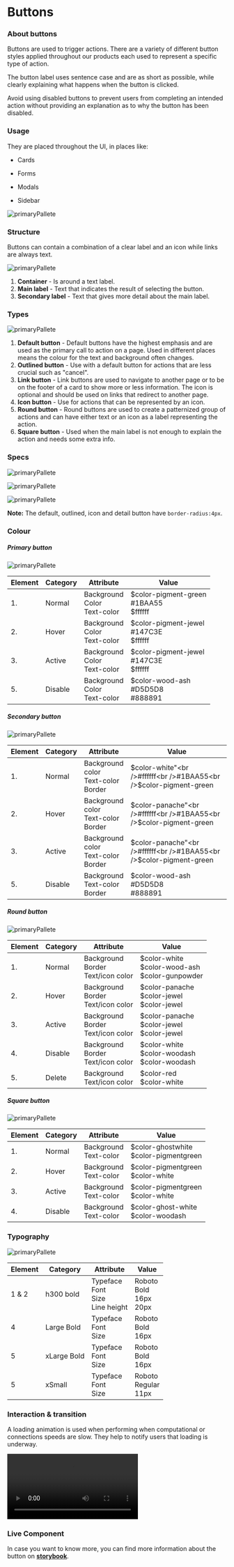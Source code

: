 # Buttons



### About buttons

Buttons are used to trigger actions. There are a variety of different button styles applied throughout our products each used to represent a specific type of action.

The button label uses sentence case and are as short as possible, while clearly explaining what happens when the button is clicked.

Avoid using disabled buttons to prevent users from completing an intended action without providing an explanation as to why the button has been disabled.



### Usage 

 They are placed throughout the UI, in places like:

- Cards

- Forms

- Modals

- Sidebar

![primaryPallete](./media/button-usage.png)



### Structure

Buttons can contain a combination of a clear label and an icon while links are always text.

![primaryPallete](./media/button-struture.png)

1. **Container** - Is around a text label.   
2. **Main label** - Text that indicates the result of selecting the button.
4. **Secondary label** - Text that gives more detail about the main label.



### Types

![primaryPallete](./media/button-variations.png)

1. **Default button** - Default buttons have the highest emphasis and are used as the primary call to action on a page. Used in different places means the colour for the text and background often changes.
2. **Outlined button** - Use with a default button for actions that are less crucial such as "cancel". 
3. **Link button** - Link buttons are used to navigate to another page or to be on the footer of a card to show more or less information. The icon is optional and should be used on links that redirect to another page. 
4. **Icon button** - Use for actions that can be represented by an icon.
5. **Round button** - Round buttons are used to create a patternized group of actions and can have either text or an icon as a label representing the action.
6. **Square button** - Used when the main label is not enough to explain the action and needs some extra info.



### Specs

![primaryPallete](./media/buttons-specs.png)

![primaryPallete](./media/buttons-specs2.png)

![primaryPallete](./media/buttons-specs3.png)

**Note:** The default, outlined, icon and detail button have `border-radius:4px`. 



### Colour

##### Primary button

![primaryPallete](./media/button-color-primary.png)

| Element | Category | Attribute                             | Value                                           |
| ------- | -------- | ------------------------------------- | ----------------------------------------------- |
| 1.      | Normal   | Background<br />Color<br />Text-color | $color-pigment-green<br />#1BAA55<br />\$ffffff |
| 2.      | Hover    | Background<br />Color<br />Text-color | $color-pigment-jewel<br />#147C3E<br />\$ffffff |
| 3.      | Active   | Background<br />Color<br />Text-color | $color-pigment-jewel<br />#147C3E<br />\$ffffff |
| 5.      | Disable  | Background<br />Color<br />Text-color | $color-wood-ash<br />#D5D5D8<br />#888891       |



##### Secondary button

![primaryPallete](./media/button-color-secondary.png)

| Element | Category | Attribute                                         | Value                                                        |
| ------- | -------- | ------------------------------------------------- | ------------------------------------------------------------ |
| 1.      | Normal   | Background<br />color<br />Text-color<br />Border | $color-white"<br />#ffffff<br />#1BAA55<br />$color-pigment-green |
| 2.      | Hover    | Background<br />color<br />Text-color<br />Border | $color-panache"<br />#ffffff<br />#1BAA55<br />$color-pigment-green |
| 3.      | Active   | Background<br />color<br />Text-color<br />Border | $color-panache"<br />#ffffff<br />#1BAA55<br />$color-pigment-green |
| 5.      | Disable  | Background<br />Text-color<br />Border            | $color-wood-ash<br />#D5D5D8<br />#888891                    |



##### Round button

![primaryPallete](./media/button-color-round.png)

| Element | Category | Attribute                                   | Value                                                      |
| ------- | -------- | ------------------------------------------- | ---------------------------------------------------------- |
| 1.      | Normal   | Background<br />Border<br />Text/icon color | \$color-white<br />​\$color-wood-ash<br />​\$color-gunpowder |
| 2.      | Hover    | Background<br />Border<br />Text/icon color | \$color-panache<br />\$color-jewel<br />​\$color-jewel      |
| 3.      | Active   | Background<br />Border<br />Text/icon color | \$color-panache<br />\$color-jewel<br />\$color-jewel      |
| 4.      | Disable  | Background<br />Border<br />Text/icon color | \$color-white<br />\$​color-woodash<br />​\$color-woodash    |
| 5.      | Delete   | Background<br />Text/icon color             | \$color-red<br />\$color-white                             |



##### Square button

![primaryPallete](./media/button-color-detail.png)

| Element | Category | Attribute                  | Value                                        |
| ------- | -------- | -------------------------- | -------------------------------------------- |
| 1.      | Normal   | Background<br />Text-color | \$color-ghostwhite<br />​\$color-pigmentgreen |
| 2.      | Hover    | Background<br />Text-color | \$color-pigmentgreen<br />​​\$color-white      |
| 3.      | Active   | Background<br />Text-color | \$color-pigmentgreen<br />\$color-white      |
| 4.      | Disable  | Background<br />Text-color | \$color-ghost-white<br />​\$color-woodash     |



### Typography

![primaryPallete](./media/button-typography.png)

| Element | Category    | Attribute                                     | Value                                 |
| ------- | ----------- | --------------------------------------------- | ------------------------------------- |
| 1 & 2   | h300 bold   | Typeface<br />Font<br />Size<br />Line height | Roboto <br />Bold<br />16px<br />20px |
| 4       | Large Bold  | Typeface<br />Font<br />Size                  | Roboto <br />Bold<br />16px           |
| 5       | xLarge Bold | Typeface<br />Font<br />Size                  | Roboto<br />Bold<br />16px            |
| 5       | xSmall      | Typeface<br />Font<br />Size                  | Roboto<br />Regular<br />11px         |



### Interaction & transition

A loading animation is used when performing when computational or connections speeds are slow. They help to notify users that loading is underway. 

![primaryPallete](./media/button_anim.mp4)



### Live Component 

In case you want to know more, you can find more information about the button on **[storybook](http://abacus.app.betfair/docs/#/)**.
